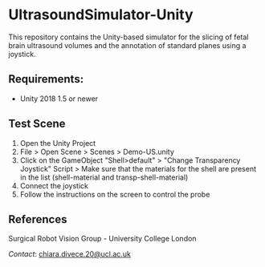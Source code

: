 # UltrasoundSimulator-Unity

This repository contains the Unity-based simulator for the slicing of fetal brain ultrasound volumes and the annotation of standard planes using a joystick.

## Requirements:
- Unity 2018 1.5 or newer

## Test Scene

1. Open the Unity Project
2. File > Open Scene > Scenes > Demo-US.unity
3. Click on the GameObject "Shell>default" > "Change Transparency Joystick" Script > Make sure that the materials for the shell are present in the list (shell-material and transp-shell-material)
4. Connect the joystick
5. Follow the instructions on the screen to control the probe

## References

Surgical Robot Vision Group - University College London

*Contact*: chiara.divece.20@ucl.ac.uk
